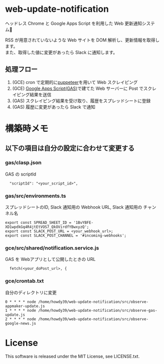 # web-update-notification
ヘッドレス Chrome と Google Apps Script を利用した Web 更新通知システム

RSS が用意されていないような Web サイトを DOM 解析し、更新情報を取得します。  
また、取得した値に変更があったら Slack に通知します。

## 処理フロー
1. (GCE) cron で定期的に[puppeteer](https://github.com/GoogleChrome/puppeteer)を用いて Web スクレイピング
2. (GCE) [Google Apps Script(GAS)](https://developers.google.com/apps-script/)で建てた Web サーバーに Post でスクレイピング結果を送信
3. (GAS) スクレイピング結果を受け取り、履歴をスプレッドシートに登録
4. (GAS) 履歴に変更があったら Slack で通知



# 構築時メモ

## 以下の項目は自分の設定に合わせて変更する

### gas/clasp.json
GAS の scriptId
```
  "scriptId": "<your_script_id>",
```

### gas/src/environments.ts
スプレッドシートのID, Slack 通知用の Webhook URL, Slack 通知用の チャンネル名
```
export const SPREAD_SHEET_ID = '1BvYBFE-XD1wpdkGq4R4jtEtVOS7_QkOVirdfYBwxyzQ';
export const SLACK_POST_URL = <your_webhook_url>;
export const SLACK_POST_CHANNEL = '#incoming-webhooks';
```

### gce/src/shared/notification.service.js
GAS を Webアプリとして公開したときの URL
```
  fetch(<your_doPost_url>, {
```

### gce/crontab.txt
自分のディレクトリに変更
```
0 * * * * node /home/howdy39/web-update-notification/src/observe-appmaker-update.js
1 * * * * node /home/howdy39/web-update-notification/src/observe-gas-update.js
2 * * * * node /home/howdy39/web-update-notification/src/observe-google-news.js
```

# License
This software is released under the MIT License, see LICENSE.txt.
